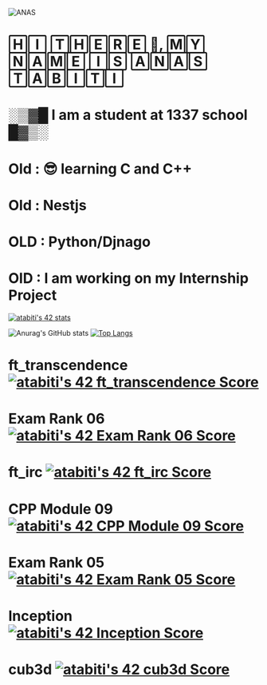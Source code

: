 ![ANAS](https://user-images.githubusercontent.com/79755743/143688948-f7049b5f-3405-4707-ac2e-cd60f8d73fe1.jpg)

# 🄷🄸 🅃🄷🄴🅁🄴 👋, 🄼🅈 🄽🄰🄼🄴 🄸🅂 🄰🄽🄰🅂 🅃🄰🄱🄸🅃🄸
#                                               ░▒▓█ I am  a student at 1337 school █▓▒░
# Old  : 😎 learning  C and C++
# Old : Nestjs
# OLD : Python/Djnago
# OlD : I am working on my Internship Project 
<!---
anasbiti/anasbiti is a ✨ special ✨ repository because its `README.md` (this file) appears on your GitHub profile.
You can click the Preview link to take a look at your changes.
--->

[![atabiti's 42 stats](https://badge42.coday.fr/api/v2/clsfy10xh1349701p48rby0det/stats?cursusId=21&coalitionId=75)](https://github.com/Coday-meric/badge42)


![Anurag's GitHub stats](https://github-readme-stats.vercel.app/api?username=anastabiti&show_icons=true&theme=dark)
[![Top Langs](https://github-readme-stats.vercel.app/api/top-langs/?username=anastabiti&layout=donut-vertical)](https://github.com/anastabiti/github-readme-stats)


# ft_transcendence  [![atabiti's 42 ft_transcendence Score](https://badge42.coday.fr/api/v2/clsfy10xh1349701p48rby0det/project/3386383)](https://github.com/Coday-meric/badge42)
# Exam Rank 06  [![atabiti's 42 Exam Rank 06 Score](https://badge42.coday.fr/api/v2/clsfy10xh1349701p48rby0det/project/3054032)](https://github.com/Coday-meric/badge42)
# ft_irc [![atabiti's 42 ft_irc Score](https://badge42.coday.fr/api/v2/clsfy10xh1349701p48rby0det/project/3008158)](https://github.com/Coday-meric/badge42)
# CPP Module 09 [![atabiti's 42 CPP Module 09 Score](https://badge42.coday.fr/api/v2/clsfy10xh1349701p48rby0det/project/3026670)](https://github.com/Coday-meric/badge42)
# Exam Rank 05 [![atabiti's 42 Exam Rank 05 Score](https://badge42.coday.fr/api/v2/clsfy10xh1349701p48rby0det/project/2907800)](https://github.com/Coday-meric/badge42)
# Inception  [![atabiti's 42 Inception Score](https://badge42.coday.fr/api/v2/clsfy10xh1349701p48rby0det/project/2854422)](https://github.com/Coday-meric/badge42)
# cub3d [![atabiti's 42 cub3d Score](https://badge42.coday.fr/api/v2/clsfy10xh1349701p48rby0det/project/2820122)](https://github.com/Coday-meric/badge42)

